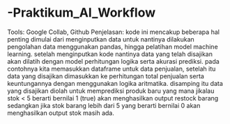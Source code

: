 # -Praktikum_AI_Workflow
Tools: Google Collab, Github
Penjelasan:
kode ini mencakup beberapa hal penting dimulai dari menginputkan data untuk nantinya dilakukan pengolahan data menggunakan pandas, hingga pelatihan model machine learning. setelah menginputkan kode nantinya data yang telah disajikan akan dilatih dengan model perhitungan logika serta akurasi prediksi. pada contohnya kita memasukkan dataframe untuk data penjualan, setelah itu data yang disajikan dimasukkan ke perhitungan total penjualan serta keuntungannya dengan menggunakan logika aritmatika. disamping itu data yang disajikan diolah untuk memprediksi produk baru yang mana jikalau stok < 5 berarti bernilai 1 (true) akan menghasilkan output restock barang sedangkan jika stok barang lebih dari 5 yang berarti bernilai 0 akan menghasilkan output stok masih ada.
